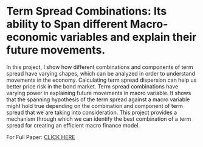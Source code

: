 # Term Spread Combinations: Its ability to Span different Macro-economic variables and explain their future movements.

In this project, I show how different combinations and components of term spread have varying shapes, 
which can be analyzed in order to understand movements in the economy. Calculating term spread dispersion 
can help us better price risk in the bond market. Term spread combinations have varying power in explaining future 
movements in macro variable. It shows that the spanning hypothesis of the term spread against a macro variable might
hold true depending on the combination and component of term spread that we are taking into consideration. 
This project provides a mechanism through which we can identify the best combination of a term spread for creating an 
efficient macro finance model.

For Full Paper: [CLICK HERE](https://drive.google.com/open?id=1q9zrpIblG7c1l0FkFEOKeM0ut-mvkuHK)


